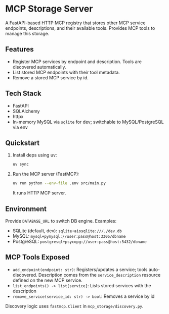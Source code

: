 # MCP Storage Server

A FastAPI-based HTTP MCP registry that stores other MCP service endpoints, descriptions, and their available tools. Provides MCP tools to manage this storage.

## Features

- Register MCP services by endpoint and description. Tools are discovered automatically.
- List stored MCP endpoints with their tool metadata.
- Remove a stored MCP service by id.

## Tech Stack

- FastAPI
- SQLAlchemy
- httpx
- In-memory MySQL via `sqlite` for dev; switchable to MySQL/PostgreSQL via env

## Quickstart

1. Install deps using uv:

   ```sh
   uv sync
   ```

2. Run the MCP server (FastMCP):

   ```sh
   uv run python --env-file .env src/main.py
   ```

   It runs HTTP MCP server.

## Environment

Provide `DATABASE_URL` to switch DB engine. Examples:

- SQLite (default, dev): `sqlite+aiosqlite:///./dev.db`
- MySQL: `mysql+pymysql://user:pass@host:3306/dbname`
- PostgreSQL: `postgresql+psycopg://user:pass@host:5432/dbname`

## MCP Tools Exposed

- `add_endpoint(endpoint: str)`: Registers/updates a service; tools auto-discovered. Description comes from the `service_description` resource defined on the new MCP service.
- `list_endpoints() -> list[service]`: Lists stored services with the description
- `remove_service(service_id: str) -> bool`: Removes a service by id


Discovery logic uses `fastmcp.Client` in `mcp_storage/discovery.py`.

